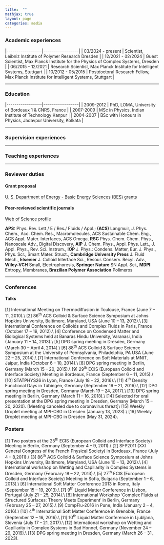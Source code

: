```yaml
---
title:  ""
mathjax: true
layout: page
categories: media
---
```


### Academic experiences 

|------------------|------------------|
| 03/2024 - present      | Scientist, Leibniz Institute of Polymer Research Dresden | 
| 12/2021 - 02/2024      | Guest Scientist, Max Planck Institute for the Physics of Complex Systems, Dresden | 
| 06/2015 - 12/2021      | Research Scientist, Max Planck Institute for Intelligent Systems, Stuttgart | 
| 10/2012 - 05/2015 | Postdoctoral Research Fellow, Max Planck Institute for Intelligent Systems, Stuttgart | 

---
### Education

|------------------|------------------|
| 2009-2012      | PhD, LOMA, University of Bordeaux 1 & CNRS, France | 
| 2007-2009      | MSc in Physics, Indian Institute of Technology Kanpur | 
| 2004-2007      | BSc with Honours in Physics, Jadavpur University, Kolkata |  

---
### Supervision experiences
---

### Teaching experiences
---

### Reviewer duties
#### Grant proposal
[U. S. Department of Energy - Basic Energy Sciences (BES) grants](https://science.osti.gov/bes/Funding-Opportunities)
#### Peer-reviewed scientific journals 
[Web of Science profile](https://www.webofscience.com/wos/author/record/1320352)

**APS:** Phys. Rev. Lett / E / Res./ Fluids / Appl.; **(ACS)** Langmuir, J. Phys. Chem., Acc. Chem. Res., Macromolecules, ACS Sustainable Chem. Eng., ACS Appl. Mater. Interfaces, ACS Omega, **RSC** Phys. Chem. Chem. Phys., Nanoscale Adv., Digital Discovery, **AIP** J. Chem. Phys., Appl. Phys. Lett., J. Appl. Phys., Rev. Sci. Instrum., **IOP** J. Phys.: Condens. Matter, Eur. J. Phys., Phys. Scr., Smart Mater. Struct., **Cambridge University Press** J. Fluid Mech., **Elsevier** J. Colloid Interface Sci., Resour. Conserv. Recyl. Adv., **Wiley-VCH** Small, Electrophoresis, **Springer Nature** SN Appl. Sci., **MDPI** Entropy, Membranes, **Brazilian Polymer Association** Polímeros

---

### Conferences
#### Talks
[1] International Meeting on Thermodiffusion in Toulouse, France (June 7 – 11, 2010).\\
[2] 86<sup>th</sup> ACS Colloid & Surface Science Symposium at Johns Hopkins University, Baltimore, Maryland, USA (June 10 – 13, 2012).\\
[3] International Conference on Colloids and Complex Fluids in Paris, France (October 17 – 19, 2012).\\
[4]	Conference on Condensed Matter and Biological Systems held at Banaras Hindu University, Varanasi, India (January 11 – 14, 2013).\\
[5] DPG spring meeting in Dresden, Germany (March 30 – April 4, 2014).\\
[6]	88<sup>th</sup> ACS Colloid & Surface Science Symposium at the University of Pennsylvania, Philadelphia, PA USA (June 22 – 25, 2014).\\
[7]	International Conference on Soft Materials at MNIT, Jaipur, India (October 6 – 10, 2014).\\
[8]	DPG spring meeting in Berlin, Germany (March 15 – 20, 2015).\\
[9]	29<sup>th</sup> ECIS (European Colloid and Interface Society) Meeting in Bordeaux, France (September 6 – 11, 2015).\\
[10] STATPHYS26 in Lyon, France (July 18 – 22, 2016).\\
[11] 4<sup>th</sup> Density Functional Days in Tübingen, Germany (September 19 – 21, 2016).\\
[12] DPG spring meeting in Dresden, Germany (March 19 – 24, 2017).\\
[13] DPG spring meeting in Berlin, Germany (March 11 – 16, 2018).\\
[14] Selected for oral presentation at the DPG spring meeting in Dresden, Germany (March 15 – 20, 2020). [Meeting canceled due to coronavirus threat]\\
[15] Weekly Droplet meeting at MPI-CBG in Dresden (January 13, 2023).\\
[16] Weekly Droplet meeting at MPI-CBG in Dresden (May 31, 2024).

### Posters
[1] Two posters at the 25<sup>th</sup> ECIS (European Colloid and Interface Society) Meeting in Berlin, Germany (September 4 – 9, 2011).\\
[2]	SFP2011 (XXI General Congress of the French Physical Society) in Bordeaux, France (July 4 – 8,2011).\\
[3]	86<sup>th</sup> ACS Colloid & Surface Science Symposium at Johns Hopkins University, Baltimore, Maryland, USA (June 10 – 13, 2012).\\
[4]	International workshop on Wetting and Capillarity in Complex Systems in Dresden, Germany (February 18 – 22, 2013).\\
[5]	27<sup>th</sup> ECIS (European Colloid and Interface Society) Meeting in Sofia, Bulgaria (September 1 – 6, 2013).\\
[6] International Soft Matter Conference 2013 in Rome, Italy (September 15 – 19, 2013).\\
[7]	9<sup>th</sup> Liquid Matter Conference in Lisbon, Portugal (July 21 – 25, 2014).\\
[8]	International Workshop ‘Complex Fluids at Structured Surfaces: Theory Meets Experiment’ in Berlin, Germany (February 25 – 27, 2015).\\
[9]	CompFlu-2016 in Pune, India (January 2 – 4, 2016).\\
[10]	4<sup>th</sup> International Soft Matter Conference in Grenoble, France (September 12 – 16, 2016).\\
[11]	10<sup>th</sup> Liquid Matter Conference in Ljubljana, Slovenia (July 17 – 21, 2017).\\
[12]	International workshop on Wetting and Capillarity in Complex Systems in Bad Honnef, Germany (November 24 – 29, 2019).\\
[13]	DPG spring meeting in Dresden, Germany (March 26 – 31, 2023).


